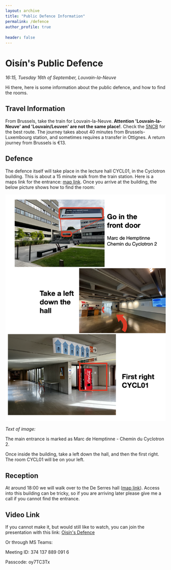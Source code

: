 ```yaml
---
layout: archive
title: "Public Defence Information"
permalink: /defence
author_profile: true

header: false
---
```


# Oisín's Public Defence
*16:15, Tuesday 16th of September, Louvain-la-Neuve*

Hi there, here is some information about the public defence, and how to find the rooms.

## Travel Information
From Brussels, take the train for Louvain-la-Neuve. **Attention 'Louvain-la-Neuve' and 'Louvain/Leuven' are not the same place!**. Check the [SNCB](https://www.belgiantrain.be/en) for the best route. The journey takes about 40 minutes from Brussels-Luxembourg station, and sometimes requires a transfer in Ottignes. A return journey from Brussels is €13.


## Defence

The defence itself will take place in the lecture hall CYCL01, in the Cyclotron building. This is about a 15 minute walk from the train station. Here is a maps link for the entrance: [map link](https://maps.app.goo.gl/NSMrKuSxrqyQHUKr9?g_st=ipc). Once you arrive at the building, the below picture shows how to find the room:

<img src="../images/outreach/Defence_location.png" alt="room" width="700"/>

*Text of image:*

The main entrance is marked as Marc de Hemptinne - Chemin du Cyclotron 2. 

Once inside the building, take a left down the hall, and then the first right. The room CYCL01 will be on your left.

## Reception
At around 18:00 we will walk over to the De Serres hall ([map link](https://maps.app.goo.gl/spzMsxsPinMgMswq5)). Access into this building can be tricky, so if you are arriving later please give me a call if you cannot find the entrance.

## Video Link
If you cannot make it, but would still like to watch, you can join the presentation with this link:
[Oisín's Defence](https://teams.microsoft.com/l/meetup-join/19%3ameeting_YmVjNzk4OTUtMTIyNi00OWNmLThmNjEtODI5NTNkNGJlYWFk%40thread.v2/0?context=%7b%22Tid%22%3a%227ab090d4-fa2e-4ecf-bc7c-4127b4d582ec%22%2c%22Oid%22%3a%22cc0e3fe6-f818-40ea-b0ec-0dc07a205fe7%22%7d)

Or through MS Teams:

Meeting ID: 374 137 889 091 6

Passcode: oy7TC3Tx

